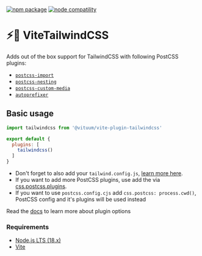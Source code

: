 <a href="https://npmjs.com/package/@vituum/vite-plugin-tailwind"><img src="https://img.shields.io/npm/v/@vituum/vite-plugin-tailwind.svg" alt="npm package"></a>
<a href="https://nodejs.org/en/about/releases/"><img src="https://img.shields.io/node/v/@vituum/vite-plugin-tailwind.svg" alt="node compatility"></a>

# ⚡️🎨 ViteTailwindCSS
Adds out of the box support for TailwindCSS with following PostCSS plugins:
* [`postcss-import`](https://www.npmjs.com/package/postcss-import)
* [`postcss-nesting`](https://www.npmjs.com/package/postcss-nesting)
* [`postcss-custom-media`](https://www.npmjs.com/package/postcss-custom-media)
* [`autoprefixer`](https://www.npmjs.com/package/autoprefixer)

## Basic usage

```js
import tailwindcss from '@vituum/vite-plugin-tailwindcss'

export default {
  plugins: [
    tailwindcss()
  ]
}
```

* Don't forget to also add your `tailwind.config.js`, [learn more here](https://tailwindcss.com/docs/guides/vite).
* If you want to add more PostCSS plugins, use add the via [css.postcss.plugins](https://vitejs.dev/config/shared-options.html#css-postcss).
* If you want to use `postcss.config.cjs` add `css.postcss: process.cwd()`, PostCSS config and it's plugins will be used instead

Read the [docs](https://vituum.dev/config/plugins-options.html#vituum-postcss) to learn more about plugin options

### Requirements

- [Node.js LTS (18.x)](https://nodejs.org/en/download/)
- [Vite](https://vitejs.dev/)
